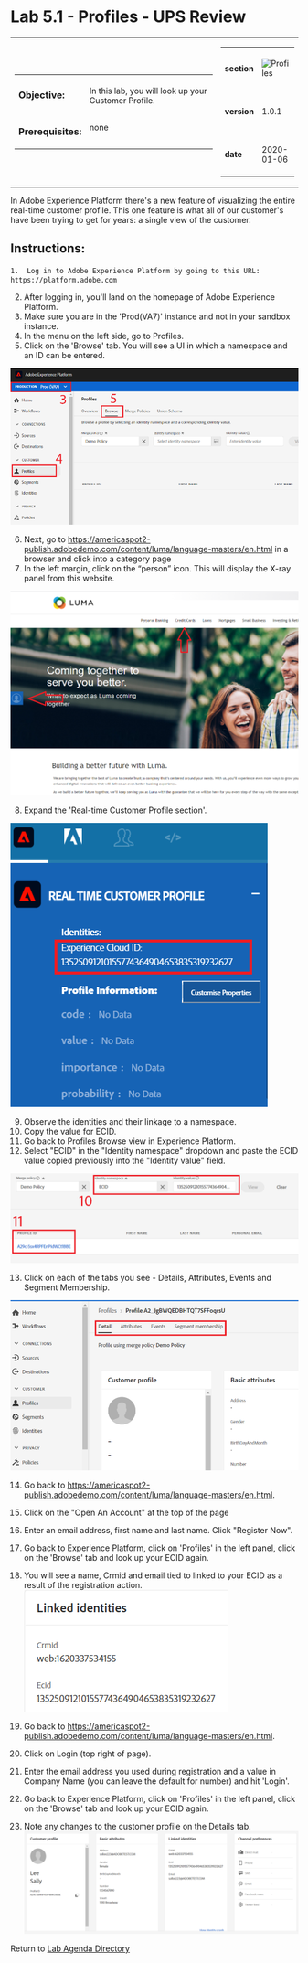 Lab 5.1 - Profiles - UPS Review
==========
<table style="border-collapse: collapse; border: none;" class="tab" cellspacing="0" cellpadding="0">

<tr style="border: none;">

<div align="left">
<td width="600" style="border: none;">
<table>
<tbody valign="top">
      <tr width="500">
            <td valign="top"><h3>Objective:</h3></td>
            <td valign="top"><br>In this lab, you will look up your Customer Profile.
            </td>
     </tr>
     <tr width="500">
           <td valign="top"><h3>Prerequisites:</h3></td>
           <td valign="top"><br>none</td>
     </tr>
</tbody>
</table>
</td>
</div>

<div align="right">
<td style="border: none;" valign="top">

<table>
<tbody valign="top">
      <tr>
            <td valign="middle" height="70"><b>section</b></td>
            <td valign="middle" height="70"><img src="https://github.com/adobe/AEP-Hands-on-Labs/blob/master/assets/images/left_hand_nav_menu_segments.png?raw=true" alt="Profiles"></td>
      </tr>
      <tr>
            <td valign="middle" height="70"><b>version</b></td>
            <td valign="middle" height="70">1.0.1</td>
      </tr>
      <tr>
            <td valign="middle" height="70"><b>date</b></td>
            <td valign="middle" height="70">2020-01-06</td>
      </tr>
</tbody>
</table>
</td>
</div>

</tr>
</table>

In Adobe Experience Platform there's a new feature of visualizing the entire real-time customer profile. This one feature is what all of our customer's have been trying to get for years: a single view of the customer.

Instructions:
-----------------
	1.	Log in to Adobe Experience Platform by going to this URL: https://platform.adobe.com
2.	After logging in, you'll land on the homepage of Adobe Experience Platform.
3.	Make sure you are in the 'Prod(VA7)' instance and not in your sandbox instance.
4.	In the menu on the left side, go to Profiles.
5.	Click on the 'Browse' tab. You will see a UI in which a namespace and an ID can be entered.
 
<kbd><img src="./images/profile_view.png"  /></kbd>
 
6.	Next, go to https://americaspot2-publish.adobedemo.com/content/luma/language-masters/en.html in a browser and click into a category page
7.	In the left margin, click on the “person” icon. This will display the X-ray panel from this website.
 
<kbd><img src="./images/person_panel_media.png"  /></kbd>
 
8.	Expand the 'Real-time Customer Profile section'.
 
<kbd><img src="./images/identities-ECID.png"  /></kbd>
 
9.	Observe the identities and their linkage to a namespace.
10.	Copy the value for ECID.
11.	Go back to Profiles Browse view in Experience Platform.
12.	Select "ECID" in the "Identity namespace" dropdown and paste the ECID value copied previously into the "Identity value" field.
 
<kbd><img src="./images/identities-ECID AEP.png"  /></kbd>
 
13.	Click on each of the tabs you see - Details, Attributes, Events and Segment Membership.
 
<kbd><img src="./images/profiles_tabs.png"  /></kbd>
 
14.	Go back to https://americaspot2-publish.adobedemo.com/content/luma/language-masters/en.html.
15.	Click on the "Open An Account" at the top of the page
 
16.	Enter an email address, first name and last name. Click "Register Now".
17.	Go back to Experience Platform, click on 'Profiles' in the left panel, click on the 'Browse' tab and look up your ECID again.
18.	You will see a name, Crmid and email tied to linked to your ECID as a result of the registration action.
<kbd><img src="./images/profiles_ecid_crmid.png"  /></kbd>
 
19.	Go back to https://americaspot2-publish.adobedemo.com/content/luma/language-masters/en.html.
20.	Click on Login (top right of page).
21.	Enter the email address you used during registration and a value in Company Name (you can leave the default for number) and hit 'Login'.
22.	Go back to Experience Platform, click on 'Profiles' in the left panel, click on the 'Browse' tab and look up your ECID again.
23.	Note any changes to the customer profile on the Details tab.
<kbd><img src="./images/completed_linked profile.png"  /></kbd>




Return to [Lab Agenda Directory](https://github.com/adobe/AEP-Hands-on-Labs/blob/master/labs/media/README.md#lab-agenda)

